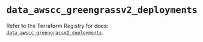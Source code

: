 # `data_awscc_greengrassv2_deployments`

Refer to the Terraform Registry for docs: [`data_awscc_greengrassv2_deployments`](https://registry.terraform.io/providers/hashicorp/awscc/0.70.0/docs/data-sources/greengrassv2_deployments).

